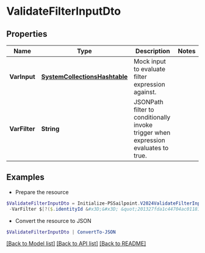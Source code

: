 # ValidateFilterInputDto
## Properties

Name | Type | Description | Notes
------------ | ------------- | ------------- | -------------
**VarInput** | [**SystemCollectionsHashtable**](.md) | Mock input to evaluate filter expression against. | 
**VarFilter** | **String** | JSONPath filter to conditionally invoke trigger when expression evaluates to true. | 

## Examples

- Prepare the resource
```powershell
$ValidateFilterInputDto = Initialize-PSSailpoint.V2024ValidateFilterInputDto  -VarInput {identityId&#x3D;201327fda1c44704ac01181e963d463c} `
 -VarFilter $[?($.identityId &#x3D;&#x3D; &quot;201327fda1c44704ac01181e963d463c&quot;)]
```

- Convert the resource to JSON
```powershell
$ValidateFilterInputDto | ConvertTo-JSON
```

[[Back to Model list]](../README.md#documentation-for-models) [[Back to API list]](../README.md#documentation-for-api-endpoints) [[Back to README]](../README.md)

